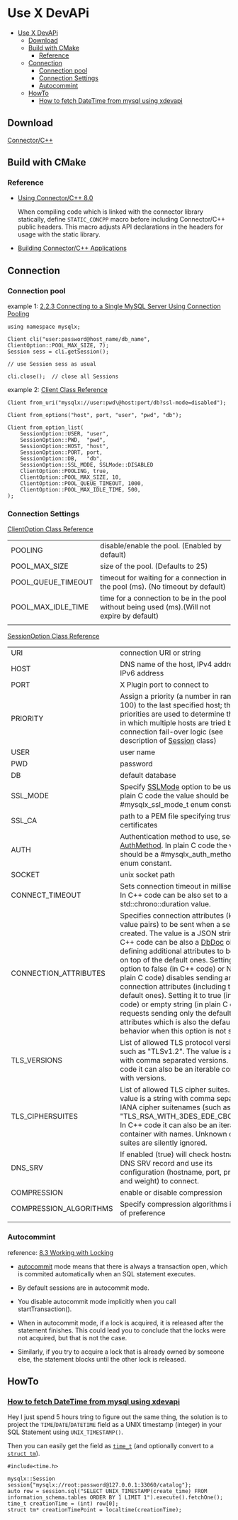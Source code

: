 # Use X DevAPi

- [Use X DevAPi](#use-x-devapi)
  - [Download](#download)
  - [Build with CMake](#build-with-cmake)
    - [Reference](#reference)
  - [Connection](#connection)
    - [Connection pool](#connection-pool)
    - [Connection Settings](#connection-settings)
    - [Autocommint](#autocommint)
  - [HowTo](#howto)
    - [How to fetch DateTime from mysql using xdevapi](#how-to-fetch-datetime-from-mysql-using-xdevapi)

## Download

[Connector/C++](https://dev.mysql.com/downloads/connector/cpp/)

## Build with CMake

### Reference

- [Using Connector/C++ 8.0](https://dev.mysql.com/doc/dev/connector-cpp/8.0/usage.html)

  When compiling code which is linked with the connector library statically, define `STATIC_CONCPP` macro before including Connector/C++ public headers. This macro adjusts API declarations in the headers for usage with the static library.

- [Building Connector/C++ Applications](https://dev.mysql.com/doc/connector-cpp/8.0/en/connector-cpp-apps.html)

## Connection

### Connection pool

example 1: [2.2.3 Connecting to a Single MySQL Server Using Connection Pooling](https://dev.mysql.com/doc/x-devapi-userguide/en/connecting-connection-pool.html)

    using namespace mysqlx;

    Client cli("user:password@host_name/db_name", ClientOption::POOL_MAX_SIZE, 7);
    Session sess = cli.getSession();

    // use Session sess as usual

    cli.close();  // close all Sessions

example 2: [Client Class Reference](https://dev.mysql.com/doc/dev/connector-cpp/8.0/class_client.html)

    Client from_uri("mysqlx://user:pwd\@host:port/db?ssl-mode=disabled");
    
    Client from_options("host", port, "user", "pwd", "db");
    
    Client from_option_list(
        SessionOption::USER, "user",
        SessionOption::PWD,  "pwd",
        SessionOption::HOST, "host",
        SessionOption::PORT, port,
        SessionOption::DB,   "db",
        SessionOption::SSL_MODE, SSLMode::DISABLED
        ClientOption::POOLING, true,
        ClientOption::POOL_MAX_SIZE, 10,
        ClientOption::POOL_QUEUE_TIMEOUT, 1000,
        ClientOption::POOL_MAX_IDLE_TIME, 500,
    );

### Connection Settings

[ClientOption Class Reference](https://dev.mysql.com/doc/dev/connector-cpp/8.0/classmysqlx_1_1abi2_1_1r0_1_1_client_option.html)

|||
|-|-|
POOLING|disable/enable the pool. (Enabled by default)
POOL_MAX_SIZE|size of the pool. (Defaults to 25)
POOL_QUEUE_TIMEOUT|timeout for waiting for a connection in the pool (ms). (No timeout by default)
POOL_MAX_IDLE_TIME|time for a connection to be in the pool without being used (ms).(Will not expire by default)
|||

[SessionOption Class Reference](https://dev.mysql.com/doc/dev/connector-cpp/8.0/classmysqlx_1_1abi2_1_1r0_1_1_session_option.html)

|||
|-|-|
URI|connection URI or string
HOST|DNS name of the host, IPv4 address or IPv6 address
PORT|X Plugin port to connect to
PRIORITY|Assign a priority (a number in range 1 to 100) to the last specified host; these priorities are used to determine the order in which multiple hosts are tried by the connection fail-over logic (see description of [Session](https://dev.mysql.com/doc/dev/connector-cpp/8.0/class_session.html) class)
USER|user name
PWD|password
DB|default database
SSL_MODE|Specify [SSLMode](https://dev.mysql.com/doc/dev/connector-cpp/8.0/devapi_2settings_8h.html#SSLMode) option to be used. In plain C code the value should be a #mysqlx_ssl_mode_t enum constant.
SSL_CA|path to a PEM file specifying trusted root certificates
AUTH|Authentication method to use, see [AuthMethod](https://dev.mysql.com/doc/dev/connector-cpp/8.0/devapi_2settings_8h.html#AuthMethod). In plain C code the value should be a #mysqlx_auth_method_t enum constant.
SOCKET|unix socket path
CONNECT_TIMEOUT|Sets connection timeout in milliseconds. In C++ code can be also set to a std::chrono::duration value.
CONNECTION_ATTRIBUTES|Specifies connection attributes (key-value pairs) to be sent when a session is created. The value is a JSON string (in C++ code can be also a [DbDoc](https://dev.mysql.com/doc/dev/connector-cpp/8.0/classmysqlx_1_1abi2_1_1r0_1_1_db_doc.html) object) defining additional attributes to be sent on top of the default ones. Setting this option to false (in C++ code) or NULL (in plain C code) disables sending any connection attributes (including the default ones). Setting it to true (in C++ code) or empty string (in plain C code) requests sending only the default attributes which is also the default behavior when this option is not set.
TLS_VERSIONS|List of allowed TLS protocol versions, such as "TLSv1.2". The value is a string with comma separated versions. In C++ code it can also be an iterable container with versions.
TLS_CIPHERSUITES|List of allowed TLS cipher suites. The value is a string with comma separated IANA cipher suitenames (such as "TLS_RSA_WITH_3DES_EDE_CBC_SHA"). In C++ code it can also be an iterable container with names. Unknown cipher suites are silently ignored.
DNS_SRV|If enabled (true) will check hostname for DNS SRV record and use its configuration (hostname, port, priority and weight) to connect.
COMPRESSION|enable or disable compression
COMPRESSION_ALGORITHMS|Specify compression algorithms in order of preference
|||

### Autocommint

reference: [8.3 Working with Locking](https://dev.mysql.com/doc/x-devapi-userguide/en/working-with-locking.html)

- [autocommit](https://dev.mysql.com/doc/refman/8.0/en/server-system-variables.html#sysvar_autocommit) mode means that there is always a transaction open, which is commited automatically when an SQL statement executes.

- By default sessions are in autocommit mode.

- You disable autocommit mode implicitly when you call startTransaction().

- When in autocommit mode, if a lock is acquired, it is released after the statement finishes. This could lead you to conclude that the locks were not acquired, but that is not the case.

- Similarly, if you try to acquire a lock that is already owned by someone else, the statement blocks until the other lock is released.

## HowTo

### [How to fetch DateTime from mysql using xdevapi](https://stackoverflow.com/questions/52137654/how-to-fetch-datetime-from-mysql-using-xdevapi)

Hey I just spend 5 hours tring to figure out the same thing, the solution is to project the `TIME`/`DATE`/`DATETIME` field as a UNIX timestamp (integer) in your SQL Statement using `UNIX_TIMESTAMP()`.

Then you can easily get the field as [`time_t`](http://www.cplusplus.com/reference/ctime/time_t/) (and optionally convert to a [`struct tm`](http://www.cplusplus.com/reference/ctime/tm/)).

    #include<time.h>

    mysqlx::Session session{"mysqlx://root:password@127.0.0.1:33060/catalog"};
    auto row = session.sql("SELECT UNIX_TIMESTAMP(create_time) FROM information_schema.tables ORDER BY 1 LIMIT 1").execute().fetchOne();
    time_t creationTime = (int) row[0];
    struct tm* creationTimePoint = localtime(creationTime);
